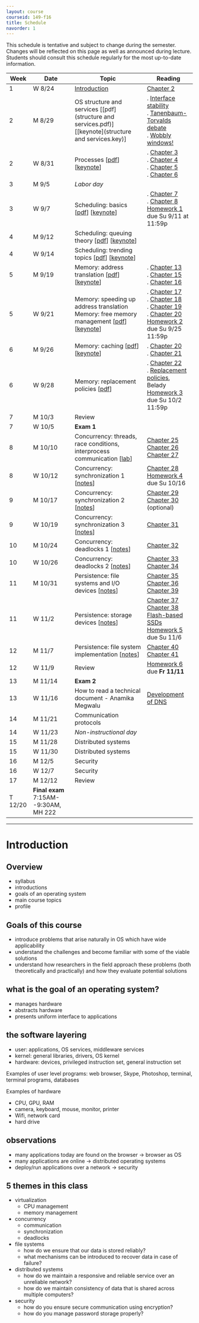 ```yaml
---
layout: course
courseid: 149-f16
title: Schedule
navorder: 1
---
```


<a name="schedule"></a>

This schedule is tentative and subject to change during the semester. Changes will be reflected on this page as well as announced during lecture. Students should consult this schedule regularly for the most up-to-date information.

Week|Date|Topic|Reading
----|-------|-------|---
1 | W 8/24 | [Introduction](#introduction) | [Chapter 2](http://pages.cs.wisc.edu/~remzi/OSTEP/intro.pdf)
2 | M 8/29 | OS structure and services [[pdf](structure and services.pdf)] [[keynote](structure and services.key)] | . [Interface stability](http://www.cs.pomona.edu/classes/cs121/supp/stability.html)<br> . [Tanenbaum-Torvalds debate](https://en.wikipedia.org/wiki/Tanenbaum%E2%80%93Torvalds_debate)<br> . [Wobbly windows!](https://www.youtube.com/watch?v=nbCg9_YgKgM)
2 | W 8/31 | Processes [[pdf](processes.pdf)] [[keynote](processes.key)] | . [Chapter 3](http://pages.cs.wisc.edu/~remzi/Classes/537/Spring2016/Book/dialogue-virtualization.pdf)<br> . [Chapter 4](http://pages.cs.wisc.edu/~remzi/Classes/537/Spring2016/Book/cpu-intro.pdf)<br> . [Chapter 5](http://pages.cs.wisc.edu/~remzi/Classes/537/Spring2016/Book/cpu-api.pdf)<br> . [Chapter 6](http://pages.cs.wisc.edu/~remzi/Classes/537/Spring2016/Book/cpu-mechanisms.pdf)<br>
3 | M 9/5 | _Labor day_ |
3 | W 9/7 | Scheduling: basics [[pdf](scheduling.pdf)] [[keynote](scheduling.key)] | . [Chapter 7](http://pages.cs.wisc.edu/~remzi/OSTEP/cpu-sched.pdf)<br> . [Chapter 8](http://pages.cs.wisc.edu/~remzi/OSTEP/cpu-sched-mlfq.pdf)<br>[Homework 1](homework01.html) due Su 9/11 at 11:59p
4 | M 9/12 | Scheduling: queuing theory [[pdf](scheduling2.pdf)] [[keynote](scheduling.key)]
4 | W 9/14 | Scheduling: trending topics [[pdf](scheduling3.pdf)]  [[keynote](scheduling3.key)]
5 | M 9/19 | Memory: address translation [[pdf](memory1.pdf)] [[keynote](memory1.key)] | . [Chapter 13](http://pages.cs.wisc.edu/~remzi/OSTEP/vm-intro.pdf)<br> . [Chapter 15](http://pages.cs.wisc.edu/~remzi/OSTEP/vm-mechanism.pdf)<br> . [Chapter 16](http://pages.cs.wisc.edu/~remzi/OSTEP/vm-segmentation.pdf)
5 | W 9/21 | Memory: speeding up address translation <br> Memory: free memory management [[pdf](memory2.pdf)] [[keynote](memory2.key)] | . [Chapter 17](http://pages.cs.wisc.edu/~remzi/OSTEP/vm-freespace.pdf)<br> . [Chapter 18](http://pages.cs.wisc.edu/~remzi/OSTEP/vm-paging.pdf)<br> . [Chapter 19](http://pages.cs.wisc.edu/~remzi/OSTEP/vm-tlbs.pdf)<br> . [Chapter 20](http://pages.cs.wisc.edu/~remzi/OSTEP/vm-smalltables.pdf)<br> [Homework 2](homework02.html) due Su 9/25 11:59p
6 | M 9/26 | Memory: caching [[pdf](memory3.pdf)] [[keynote](memory3.key)] | . [Chapter 20](http://pages.cs.wisc.edu/~remzi/OSTEP/vm-smalltables.pdf)<br> . [Chapter 21](http://pages.cs.wisc.edu/~remzi/OSTEP/vm-beyondphys.pdf)
6 | W 9/28 | Memory: replacement policies [[pdf](memory4.pdf)] | . [Chapter 22](http://pages.cs.wisc.edu/~remzi/OSTEP/vm-beyondphys-policy.pdf)<br> . [Replacement policies](http://citeseerx.ist.psu.edu/viewdoc/download?doi=10.1.1.641.9013&rep=rep1&type=pdf), Belady<br> [Homework 3](homework03.html) due Su 10/2 11:59p
7 | M 10/3 | Review
7 | W 10/5 | __Exam 1__
8 | M 10/10 | Concurrency: threads, race conditions, interprocess communication [[lab](https://paper.dropbox.com/doc/OS-Introduction-to-concurrency-40oVoQLcRkqjmqJDj8Kkw)] | [Chapter 25](http://pages.cs.wisc.edu/~remzi/OSTEP/dialogue-concurrency.pdf)<br>[Chapter 26](http://pages.cs.wisc.edu/~remzi/OSTEP/threads-intro.pdf)<br>[Chapter 27](http://pages.cs.wisc.edu/~remzi/OSTEP/threads-api.pdf)
8 | W 10/12 | Concurrency: synchronization 1 [[notes](https://paper.dropbox.com/doc/Concurrency-synchronization-1-1TmE9pvouzY0CFmGCYo0K)] | [Chapter 28](http://pages.cs.wisc.edu/~remzi/OSTEP/threads-locks.pdf)<br>  [Homework 4](homework04.html) due Su 10/16
9 | M 10/17 |  Concurrency: synchronization 2 [[notes](https://paper.dropbox.com/doc/Concurrency-synchronization-2-suwthsqihdHnrzDopkWfd)] | [Chapter 29](http://pages.cs.wisc.edu/~remzi/OSTEP/threads-locks-usage.pdf)<br> [Chapter 30](http://pages.cs.wisc.edu/~remzi/OSTEP/threads-cv.pdf) (optional)
9 | W 10/19 | Concurrency: synchronization 3 [[notes](https://paper.dropbox.com/doc/Concurrency-synchronization-3-ZVonS9jNdBf2Do5U8cFzD)] |  [Chapter 31](http://pages.cs.wisc.edu/~remzi/OSTEP/threads-sema.pdf)<br>
10 | M 10/24 |Concurrency: deadlocks 1 [[notes](https://paper.dropbox.com/doc/Concurrency-deadlocks-YiN1BCCND4dLnL7NEWPGM)] | [Chapter 32](http://pages.cs.wisc.edu/~remzi/OSTEP/threads-bugs.pdf)
10 | W 10/26 | Concurrency: deadlocks 2 [[notes](https://paper.dropbox.com/doc/Concurrency-deadlocks-2-6zONa2rRj5XcUDOc6ZvKu)] | [Chapter 33](http://pages.cs.wisc.edu/~remzi/OSTEP/threads-events.pdf)<br> [Chapter 34](http://pages.cs.wisc.edu/~remzi/OSTEP/threads-dialogue.pdf)
11 | M 10/31 | Persistence: file systems and I/O devices [[notes](https://paper.dropbox.com/doc/Persistence-file-systems-9LzKhFejW0GlV01MoQZyZ)] | [Chapter 35](http://pages.cs.wisc.edu/~remzi/OSTEP/dialogue-persistence.pdf)<br> [Chapter 36](http://pages.cs.wisc.edu/~remzi/OSTEP/file-devices.pdf)<br> [Chapter 39](http://pages.cs.wisc.edu/~remzi/OSTEP/file-intro.pdf)
11 | W 11/2 | Persistence: storage devices [[notes](https://paper.dropbox.com/doc/Persistence-storage-devices-QBnG91visl5WjDdMRnYZ8)] | [Chapter 37](http://pages.cs.wisc.edu/~remzi/OSTEP/file-disks.pdf)<br> [Chapter 38](http://pages.cs.wisc.edu/~remzi/OSTEP/file-raid.pdf)<br> [Flash-based SSDs](http://pages.cs.wisc.edu/~remzi/OSTEP/file-ssd.pdf)<br> [Homework 5](homework05.html) due Su 11/6
12 | M 11/7 | Persistence: file system implementation [[notes](https://paper.dropbox.com/doc/Persistence-file-system-implementation-58jnVbJ0OtzWg6Qtjem2T)] | [Chapter 40](http://pages.cs.wisc.edu/~remzi/OSTEP/file-implementation.pdf)<br> [Chapter 41](http://pages.cs.wisc.edu/~remzi/OSTEP/file-ffs.pdf)
12 | W 11/9 | Review | <!--[Chapter 42](http://pages.cs.wisc.edu/~remzi/OSTEP/file-journaling.pdf)<br> [Chapter 43](http://pages.cs.wisc.edu/~remzi/OSTEP/file-lfs.pdf)<br> [Chapter 44](http://pages.cs.wisc.edu/~remzi/OSTEP/file-integrity.pdf)<br>--> [Homework 6](homework06.html) due __Fr 11/11__
13 | M 11/14 | __Exam 2__
13 | W 11/16 | How to read a technical document - Anamika Megwalu | [Development of DNS](http://www.dtic.mil/dtic/tr/fulltext/u2/a203901.pdf)
14 | M 11/21 | Communication protocols
14 | W 11/23 | _Non-instructional day_
15 | M 11/28 | Distributed systems
15 | W 11/30 | Distributed systems
16 | M 12/5 | Security
16 | W 12/7 | Security
17 | M 12/12 | Review
|T 12/20 | __Final exam__ 7:15AM--9:30AM, MH 222

---

# Introduction

## Overview
- syllabus
- introductions
- goals of an operating system
- main course topics
- profile

## Goals of this course
- introduce problems that arise naturally in OS which have wide applicability
- understand the challenges and become familiar with some of the viable solutions
- understand how researchers in the field approach these problems (both theoretically and practically) and how they evaluate potential solutions

## what is the goal of an operating system?
- manages hardware
- abstracts hardware
- presents uniform interface to applications

## the software layering
- user: applications, OS services, middleware services
- kernel: general libraries, drivers, OS kernel
- hardware: devices, privileged instruction set, general instruction set

Examples of user level programs: web browser, Skype, Photoshop, terminal, terminal programs, databases

Examples of hardware
- CPU, GPU, RAM
- camera, keyboard, mouse, monitor, printer
- Wifi, network card
- hard drive

## observations
- many applications today are found on the browser → browser as OS
- many applications are online → distributed operating systems
- deploy/run applications over a network → security

## 5 themes in this class
- virtualization
  - CPU management
  - memory management
- concurrency
  - communication
  - synchronization
  - deadlocks
- file systems
  - how do we ensure that our data is stored reliably?
  - what mechanisms can be introduced to recover data in case of failure?
- distributed systems
  - how do we maintain a responsive and reliable service over an unreliable network?
  - how do we maintain consistency of data that is shared across multiple computers?
- security
  - how do you ensure secure communication using encryption?
  - how do you manage password storage properly?
